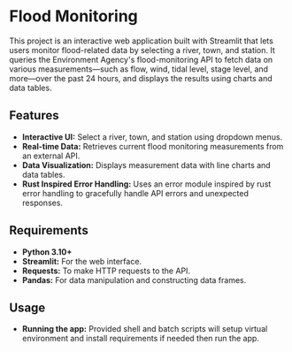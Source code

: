 # Flood Monitoring

This project is an interactive web application built with Streamlit that lets users monitor flood-related data by selecting a river, town, and station. It queries the Environment Agency's flood-monitoring API to fetch data on various measurements—such as flow, wind, tidal level, stage level, and more—over the past 24 hours, and displays the results using charts and data tables.

## Features

- **Interactive UI:** Select a river, town, and station using dropdown menus.
- **Real-time Data:** Retrieves current flood monitoring measurements from an external API.
- **Data Visualization:** Displays measurement data with line charts and data tables.
- **Rust Inspired Error Handling:** Uses an error module inspired by rust error handling to gracefully handle API errors and unexpected responses.

## Requirements

- **Python 3.10+**
- **Streamlit:** For the web interface.
- **Requests:** To make HTTP requests to the API.
- **Pandas:** For data manipulation and constructing data frames.

## Usage
- **Running the app:** Provided shell and batch scripts will setup virtual environment and install requirements if needed then run the app.

